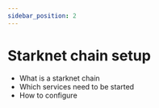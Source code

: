 ```yaml
---
sidebar_position: 2
---
```


# Starknet chain setup
- What is a starknet chain
- Which services need to be started
- How to configure